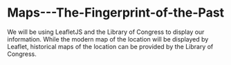 # Maps---The-Fingerprint-of-the-Past
We will be using LeafletJS and the Library of Congress to display our information. While the modern map of the location will be displayed by Leaflet, historical maps of the location can be provided by the Library of Congress.
